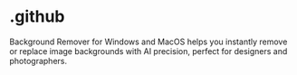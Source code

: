 # .github
Background Remover for Windows and MacOS helps you instantly remove or replace image backgrounds with AI precision, perfect for designers and photographers.
